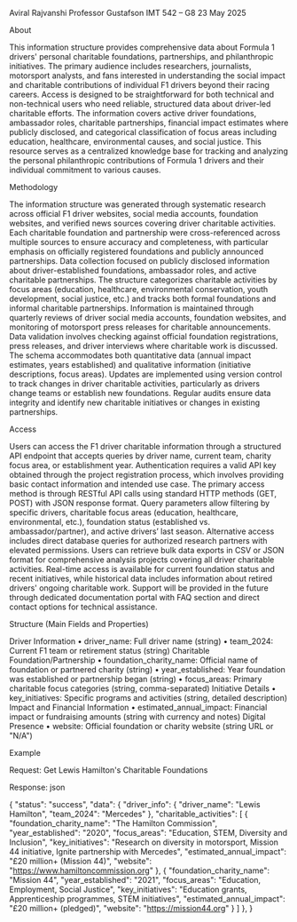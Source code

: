 Aviral Rajvanshi
Professor Gustafson
IMT 542 – G8
23 May 2025

About

This information structure provides comprehensive data about Formula 1 drivers' personal charitable foundations, partnerships, and philanthropic initiatives. The primary audience includes researchers, journalists, motorsport analysts, and fans interested in understanding the social impact and charitable contributions of individual F1 drivers beyond their racing careers. Access is designed to be straightforward for both technical and non-technical users who need reliable, structured data about driver-led charitable efforts. The information covers active driver foundations, ambassador roles, charitable partnerships, financial impact estimates where publicly disclosed, and categorical classification of focus areas including education, healthcare, environmental causes, and social justice. This resource serves as a centralized knowledge base for tracking and analyzing the personal philanthropic contributions of Formula 1 drivers and their individual commitment to various causes.

Methodology

The information structure was generated through systematic research across official F1 driver websites, social media accounts, foundation websites, and verified news sources covering driver charitable activities. Each charitable foundation and partnership were cross-referenced across multiple sources to ensure accuracy and completeness, with particular emphasis on officially registered foundations and publicly announced partnerships. Data collection focused on publicly disclosed information about driver-established foundations, ambassador roles, and active charitable partnerships. The structure categorizes charitable activities by focus areas (education, healthcare, environmental conservation, youth development, social justice, etc.) and tracks both formal foundations and informal charitable partnerships. Information is maintained through quarterly reviews of driver social media accounts, foundation websites, and monitoring of motorsport press releases for charitable announcements. Data validation involves checking against official foundation registrations, press releases, and driver interviews where charitable work is discussed. The schema accommodates both quantitative data (annual impact estimates, years established) and qualitative information (initiative descriptions, focus areas). Updates are implemented using version control to track changes in driver charitable activities, particularly as drivers change teams or establish new foundations. Regular audits ensure data integrity and identify new charitable initiatives or changes in existing partnerships.

Access

Users can access the F1 driver charitable information through a structured API endpoint that accepts queries by driver name, current team, charity focus area, or establishment year. Authentication requires a valid API key obtained through the project registration process, which involves providing basic contact information and intended use case. The primary access method is through RESTful API calls using standard HTTP methods (GET, POST) with JSON response format. Query parameters allow filtering by specific drivers, charitable focus areas (education, healthcare, environmental, etc.), foundation status (established vs. ambassador/partner), and active drivers’ last season. Alternative access includes direct database queries for authorized research partners with elevated permissions. Users can retrieve bulk data exports in CSV or JSON format for comprehensive analysis projects covering all driver charitable activities. Real-time access is available for current foundation status and recent initiatives, while historical data includes information about retired drivers' ongoing charitable work. Support will be provided in the future through dedicated documentation portal with FAQ section and direct contact options for technical assistance.

Structure (Main Fields and Properties)

Driver Information
•	driver_name: Full driver name (string)
•	team_2024: Current F1 team or retirement status (string)
Charitable Foundation/Partnership
•	foundation_charity_name: Official name of foundation or partnered charity (string)
•	year_established: Year foundation was established or partnership began (string)
•	focus_areas: Primary charitable focus categories (string, comma-separated)
Initiative Details
•	key_initiatives: Specific programs and activities (string, detailed description)
Impact and Financial Information
•	estimated_annual_impact: Financial impact or fundraising amounts (string with currency and notes)
Digital Presence
•	website: Official foundation or charity website (string URL or "N/A")

Example

Request: Get Lewis Hamilton's Charitable Foundations

Response: json

{
  "status": "success",
  "data": {
    "driver_info": {
      "driver_name": "Lewis Hamilton",
      "team_2024": "Mercedes"
    },
    "charitable_activities": 
    [
      {
        "foundation_charity_name": "The Hamilton Commission",
        "year_established": "2020",
        "focus_areas": "Education, STEM, Diversity and Inclusion",
        "key_initiatives": "Research on diversity in motorsport, Mission 44 initiative, Ignite partnership with Mercedes",
        "estimated_annual_impact": "£20 million+ (Mission 44)",
        "website": "https://www.hamiltoncommission.org"
      },
      {
        "foundation_charity_name": "Mission 44",
        "year_established": "2021",
        "focus_areas": "Education, Employment, Social Justice",
        "key_initiatives": "Education grants, Apprenticeship programmes, STEM initiatives",
        "estimated_annual_impact": "£20 million+ (pledged)",
        "website": "https://mission44.org"
       }
    ]
  },
}

